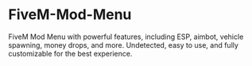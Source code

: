 # FiveM-Mod-Menu
FiveM Mod Menu with powerful features, including ESP, aimbot, vehicle spawning, money drops, and more. Undetected, easy to use, and fully customizable for the best experience.
